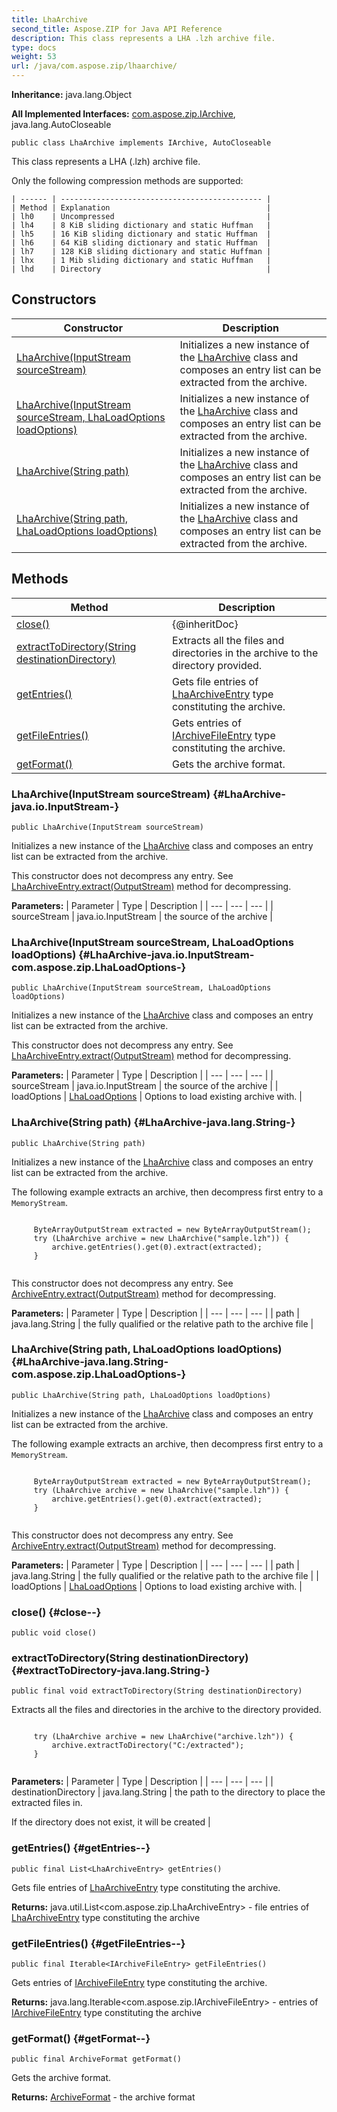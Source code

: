 ```yaml
---
title: LhaArchive
second_title: Aspose.ZIP for Java API Reference
description: This class represents a LHA .lzh archive file.
type: docs
weight: 53
url: /java/com.aspose.zip/lhaarchive/
---
```


**Inheritance:**
java.lang.Object

**All Implemented Interfaces:**
[com.aspose.zip.IArchive](../../com.aspose.zip/iarchive), java.lang.AutoCloseable
```
public class LhaArchive implements IArchive, AutoCloseable
```

This class represents a LHA (.lzh) archive file.

Only the following compression methods are supported:

    | ------ | --------------------------------------------- |
    | Method | Explanation                                   |
    | lh0    | Uncompressed                                  |
    | lh4    | 8 KiB sliding dictionary and static Huffman   |
    | lh5    | 16 KiB sliding dictionary and static Huffman  |
    | lh6    | 64 KiB sliding dictionary and static Huffman  |
    | lh7    | 128 KiB sliding dictionary and static Huffman |
    | lhx    | 1 Mib sliding dictionary and static Huffman   |
    | lhd    | Directory                                     |
## Constructors

| Constructor | Description |
| --- | --- |
| [LhaArchive(InputStream sourceStream)](#LhaArchive-java.io.InputStream-) | Initializes a new instance of the [LhaArchive](../../com.aspose.zip/lhaarchive) class and composes an entry list can be extracted from the archive. |
| [LhaArchive(InputStream sourceStream, LhaLoadOptions loadOptions)](#LhaArchive-java.io.InputStream-com.aspose.zip.LhaLoadOptions-) | Initializes a new instance of the [LhaArchive](../../com.aspose.zip/lhaarchive) class and composes an entry list can be extracted from the archive. |
| [LhaArchive(String path)](#LhaArchive-java.lang.String-) | Initializes a new instance of the [LhaArchive](../../com.aspose.zip/lhaarchive) class and composes an entry list can be extracted from the archive. |
| [LhaArchive(String path, LhaLoadOptions loadOptions)](#LhaArchive-java.lang.String-com.aspose.zip.LhaLoadOptions-) | Initializes a new instance of the [LhaArchive](../../com.aspose.zip/lhaarchive) class and composes an entry list can be extracted from the archive. |
## Methods

| Method | Description |
| --- | --- |
| [close()](#close--) | \{@inheritDoc\} |
| [extractToDirectory(String destinationDirectory)](#extractToDirectory-java.lang.String-) | Extracts all the files and directories in the archive to the directory provided. |
| [getEntries()](#getEntries--) | Gets file entries of [LhaArchiveEntry](../../com.aspose.zip/lhaarchiveentry) type constituting the archive. |
| [getFileEntries()](#getFileEntries--) | Gets entries of [IArchiveFileEntry](../../com.aspose.zip/iarchivefileentry) type constituting the archive. |
| [getFormat()](#getFormat--) | Gets the archive format. |
### LhaArchive(InputStream sourceStream) {#LhaArchive-java.io.InputStream-}
```
public LhaArchive(InputStream sourceStream)
```


Initializes a new instance of the [LhaArchive](../../com.aspose.zip/lhaarchive) class and composes an entry list can be extracted from the archive.

This constructor does not decompress any entry. See [LhaArchiveEntry.extract(OutputStream)](../../com.aspose.zip/lhaarchiveentry\#extract-OutputStream-) method for decompressing.

**Parameters:**
| Parameter | Type | Description |
| --- | --- | --- |
| sourceStream | java.io.InputStream | the source of the archive |

### LhaArchive(InputStream sourceStream, LhaLoadOptions loadOptions) {#LhaArchive-java.io.InputStream-com.aspose.zip.LhaLoadOptions-}
```
public LhaArchive(InputStream sourceStream, LhaLoadOptions loadOptions)
```


Initializes a new instance of the [LhaArchive](../../com.aspose.zip/lhaarchive) class and composes an entry list can be extracted from the archive.

This constructor does not decompress any entry. See [LhaArchiveEntry.extract(OutputStream)](../../com.aspose.zip/lhaarchiveentry\#extract-OutputStream-) method for decompressing.

**Parameters:**
| Parameter | Type | Description |
| --- | --- | --- |
| sourceStream | java.io.InputStream | the source of the archive |
| loadOptions | [LhaLoadOptions](../../com.aspose.zip/lhaloadoptions) | Options to load existing archive with. |

### LhaArchive(String path) {#LhaArchive-java.lang.String-}
```
public LhaArchive(String path)
```


Initializes a new instance of the [LhaArchive](../../com.aspose.zip/lhaarchive) class and composes an entry list can be extracted from the archive.

The following example extracts an archive, then decompress first entry to a `MemoryStream`.

```

     ByteArrayOutputStream extracted = new ByteArrayOutputStream();
     try (LhaArchive archive = new LhaArchive("sample.lzh")) {
         archive.getEntries().get(0).extract(extracted);
     }
 
```

This constructor does not decompress any entry. See [ArchiveEntry.extract(OutputStream)](../../com.aspose.zip/archiveentry\#extract-OutputStream-) method for decompressing.

**Parameters:**
| Parameter | Type | Description |
| --- | --- | --- |
| path | java.lang.String | the fully qualified or the relative path to the archive file |

### LhaArchive(String path, LhaLoadOptions loadOptions) {#LhaArchive-java.lang.String-com.aspose.zip.LhaLoadOptions-}
```
public LhaArchive(String path, LhaLoadOptions loadOptions)
```


Initializes a new instance of the [LhaArchive](../../com.aspose.zip/lhaarchive) class and composes an entry list can be extracted from the archive.

The following example extracts an archive, then decompress first entry to a `MemoryStream`.

```

     ByteArrayOutputStream extracted = new ByteArrayOutputStream();
     try (LhaArchive archive = new LhaArchive("sample.lzh")) {
         archive.getEntries().get(0).extract(extracted);
     }
 
```

This constructor does not decompress any entry. See [ArchiveEntry.extract(OutputStream)](../../com.aspose.zip/archiveentry\#extract-OutputStream-) method for decompressing.

**Parameters:**
| Parameter | Type | Description |
| --- | --- | --- |
| path | java.lang.String | the fully qualified or the relative path to the archive file |
| loadOptions | [LhaLoadOptions](../../com.aspose.zip/lhaloadoptions) | Options to load existing archive with. |

### close() {#close--}
```
public void close()
```




### extractToDirectory(String destinationDirectory) {#extractToDirectory-java.lang.String-}
```
public final void extractToDirectory(String destinationDirectory)
```


Extracts all the files and directories in the archive to the directory provided.

```

     try (LhaArchive archive = new LhaArchive("archive.lzh")) {
         archive.extractToDirectory("C:/extracted");
     }
 
```



**Parameters:**
| Parameter | Type | Description |
| --- | --- | --- |
| destinationDirectory | java.lang.String | the path to the directory to place the extracted files in.

If the directory does not exist, it will be created |

### getEntries() {#getEntries--}
```
public final List<LhaArchiveEntry> getEntries()
```


Gets file entries of [LhaArchiveEntry](../../com.aspose.zip/lhaarchiveentry) type constituting the archive.

**Returns:**
java.util.List&lt;com.aspose.zip.LhaArchiveEntry&gt; - file entries of [LhaArchiveEntry](../../com.aspose.zip/lhaarchiveentry) type constituting the archive
### getFileEntries() {#getFileEntries--}
```
public final Iterable<IArchiveFileEntry> getFileEntries()
```


Gets entries of [IArchiveFileEntry](../../com.aspose.zip/iarchivefileentry) type constituting the archive.

**Returns:**
java.lang.Iterable&lt;com.aspose.zip.IArchiveFileEntry&gt; - entries of [IArchiveFileEntry](../../com.aspose.zip/iarchivefileentry) type constituting the archive
### getFormat() {#getFormat--}
```
public final ArchiveFormat getFormat()
```


Gets the archive format.

**Returns:**
[ArchiveFormat](../../com.aspose.zip/archiveformat) - the archive format
